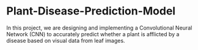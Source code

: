 # Plant-Disease-Prediction-Model
In this project, we are designing and implementing a Convolutional Neural Network (CNN) to accurately predict whether a plant is afflicted by a disease based on visual data from leaf images.
